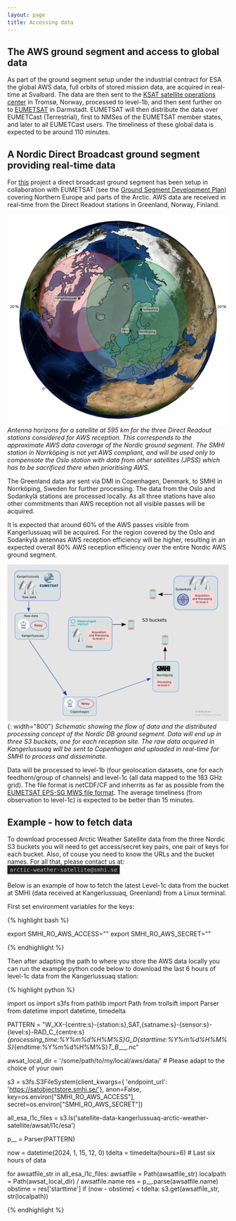 ```yaml
---
layout: page
title: Accessing data
---
```


## The AWS ground segment and access to global data

As part of the ground segment setup under the industrial contract for ESA the
global AWS data, full orbits of stored mission data, are acquired in real-time
at Svalbard. The data are then sent to the <a
href="https://www.ksat.no/ground-network-services/satellite-operation/">KSAT
satellite operations center</a> in Tromsø, Norway, processed to level-1b, and
then sent further on to <a href="https://www.eumetsat.int">EUMETSAT</a> in
Darmstadt. EUMETSAT will then distribute the data over EUMETCast (Terrestrial),
first to NMSes of the EUMETSAT member states, and later to all EUMETCast
users. The timeliness of these global data is expected to be around 110
minutes.


## A Nordic Direct Broadcast ground segment providing real-time data

For <a href="about.html">this</a> project a direct broadcast ground segment has
been setup in collaboration with EUMETSAT (see the <a
href="https://zenodo.org/doi/10.5281/zenodo.10782613">Ground Segment
Development Plan</a>) covering Northern Europe and parts of the Arctic. AWS
data are received in real-time from the Direct Readout stations in
Greenland, Norway, Finland.

![](assets/img/aws_horizon_kan_osl_sod_tight.png)
*Antenna horizons for a satellite at 595 km for the three Direct Readout
stations considered for AWS reception. This corresponds to the approximate AWS
data coverage of the Nordic ground segment. The SMHI station in Norrköping is
not yet AWS compliant, and will be used only to compensate the Oslo station
with data from other satellites (JPSS) which has to be sacrificed there when
prioritising AWS.*

The Greenland data are sent via DMI in Copenhagen, Denmark, to SMHI in
Norrköping, Sweden for further processing. The data from the Oslo and Sodankylä
stations are processed locally. As all three stations have also other
commitments than AWS reception not all visible passes will be acquired.

It is expected that around 60% of the AWS passes visible from Kangerlussuaq
will be acquired. For the region covered by the Oslo and Sodankylä antennas AWS
reception efficiency will be higher, resulting in an expected overall 80% AWS
reception efficiency over the entire Nordic AWS ground segment.

![](assets/img/aws_nordic_groundsegment_ovw_web_v1.png){: width="800"}
*Schematic showing the flow of data and the distributed processing concept of
 the Nordic DB ground segment. Data will end up in three S3 buckets, one for
 each reception site. The raw data acquired in Kangerlussuaq will be sent to
 Copenhagen and uploaded in real-time for SMHI to process and disseminate.*

Data will be processed to level-1b (four geolocation datasets, one for each
feedhorn/group of channels) and level-1c (all data mapped to the 183 GHz grid).
The file format is netCDF/CF and inherrits as far as possible from the <a
href="https://user.eumetsat.int/s3/eup-strapi-media/pdf_epssg_mws_l1b_pfs_7204c74d3b.pdf">EUMETSAT EPS-SG
MWS file format</a>.
The average timeliness (from observation to level-1c) is expected to be better
than 15 minutes.


## Example - how to fetch data

To download processed Arctic Weather Satellite data from the three Nordic S3 buckets you
will need to get access/secret key pairs, one pair of keys for each
bucket. Also, of couse you need to know the URLs and the bucket names. For all
that, please contact us at: <a href="assets/img/email_image.png"><img
src="assets/img/email_image.png" alt="Contact us at email address"
height="20"/></a>


Below is an example of how to fetch the latest Level-1c data from the bucket at
SMHI (data received at Kangerlussuaq, Greenland) from a Linux terminal.

First set environment variables for the keys:

{% highlight bash %}

export SMHI_RO_AWS_ACCESS="<the access key you get from us>"
export SMHI_RO_AWS_SECRET="<the secret key you get from us>"

{% endhighlight %}

Then after adapting the path to where you store the AWS data locally you can
run the example python code below to download the last 6 hours of level-1c data
from the Kangerlussuaq station:

{% highlight python %}

import os
import s3fs
from pathlib import Path
from trollsift import Parser
from datetime import datetime, timedelta

PATTERN = "W_XX-{centre:s}-{station:s},SAT,{satname:s}-{sensor:s}-{level:s}-RAD_C_{centre:s}_{processing_time:%Y%m%d%H%M%S}_G_D_{starttime:%Y%m%d%H%M%S}_{endtime:%Y%m%d%H%M%S}_T_B____.nc"

awsat_local_dir = '/some/path/to/my/local/aws/data/' # Please adapt to the choice of your own

s3 = s3fs.S3FileSystem(client_kwargs={
    'endpoint_url': 'https://satobjectstore.smhi.se/'},
                       anon=False,
                       key=os.environ["SMHI_RO_AWS_ACCESS"],
                       secret=os.environ["SMHI_RO_AWS_SECRET"])

all_esa_l1c_files = s3.ls('satellite-data-kangerlussuaq-arctic-weather-satellite/awsat/l1c/esa')

p__ = Parser(PATTERN)

now = datetime(2024, 1, 15, 12, 0)
tdelta = timedelta(hours=6) # Last six hours of data

for awsatfile_str in all_esa_l1c_files:
    awsatfile = Path(awsatfile_str)
    localpath = Path(awsat_local_dir) / awsatfile.name
    res = p__.parse(awsatfile.name)
    obstime = res['starttime']
    if (now - obstime) < tdelta:
        s3.get(awsatfile_str, str(localpath))

{% endhighlight %}
